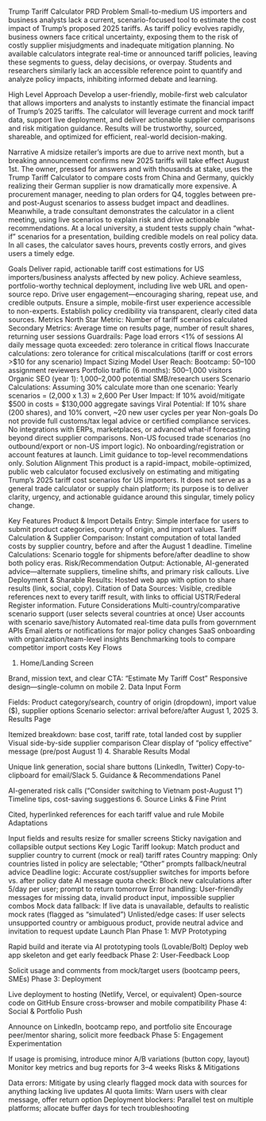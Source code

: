 Trump Tariff Calculator PRD
Problem
Small-to-medium US importers and business analysts lack a current, scenario-focused tool to estimate the cost impact of Trump’s proposed 2025 tariffs. As tariff policy evolves rapidly, business owners face critical uncertainty, exposing them to the risk of costly supplier misjudgments and inadequate mitigation planning. No available calculators integrate real-time or announced tariff policies, leaving these segments to guess, delay decisions, or overpay. Students and researchers similarly lack an accessible reference point to quantify and analyze policy impacts, inhibiting informed debate and learning.

High Level Approach
Develop a user-friendly, mobile-first web calculator that allows importers and analysts to instantly estimate the financial impact of Trump’s 2025 tariffs. The calculator will leverage current and mock tariff data, support live deployment, and deliver actionable supplier comparisons and risk mitigation guidance. Results will be trustworthy, sourced, shareable, and optimized for efficient, real-world decision-making.

Narrative
A midsize retailer’s imports are due to arrive next month, but a breaking announcement confirms new 2025 tariffs will take effect August 1st. The owner, pressed for answers and with thousands at stake, uses the Trump Tariff Calculator to compare costs from China and Germany, quickly realizing their German supplier is now dramatically more expensive. A procurement manager, needing to plan orders for Q4, toggles between pre- and post-August scenarios to assess budget impact and deadlines. Meanwhile, a trade consultant demonstrates the calculator in a client meeting, using live scenarios to explain risk and drive actionable recommendations. At a local university, a student tests supply chain “what-if” scenarios for a presentation, building credible models on real policy data. In all cases, the calculator saves hours, prevents costly errors, and gives users a timely edge.

Goals
Deliver rapid, actionable tariff cost estimations for US importers/business analysts affected by new policy.
Achieve seamless, portfolio-worthy technical deployment, including live web URL and open-source repo.
Drive user engagement—encouraging sharing, repeat use, and credible outputs.
Ensure a simple, mobile-first user experience accessible to non-experts.
Establish policy credibility via transparent, clearly cited data sources.
Metrics
North Star Metric: Number of tariff scenarios calculated
Secondary Metrics: Average time on results page, number of result shares, returning user sessions
Guardrails:
Page load errors <1% of sessions
AI daily message quota exceeded: zero tolerance in critical flows
Inaccurate calculations: zero tolerance for critical miscalculations (tariff or cost errors >$10 for any scenario)
Impact Sizing Model
User Reach:
Bootcamp: 50–100 assignment reviewers
Portfolio traffic (6 months): 500–1,000 visitors
Organic SEO (year 1): 1,000–2,000 potential SMB/research users
Scenario Calculations: Assuming 30% calculate more than one scenario:
Yearly scenarios = (2,000 x 1.3) ≈ 2,600
Per User Impact:
If 10% avoid/mitigate $500 in costs = $130,000 aggregate savings
Viral Potential:
If 10% share (200 shares), and 10% convert, ~20 new user cycles per year
Non-goals
Do not provide full customs/tax legal advice or certified compliance services.
No integrations with ERPs, marketplaces, or advanced what-if forecasting beyond direct supplier comparisons.
Non-US focused trade scenarios (no outbound/export or non-US import logic).
No onboarding/registration or account features at launch.
Limit guidance to top-level recommendations only.
Solution Alignment
This product is a rapid-impact, mobile-optimized, public web calculator focused exclusively on estimating and mitigating Trump’s 2025 tariff cost scenarios for US importers. It does not serve as a general trade calculator or supply chain platform; its purpose is to deliver clarity, urgency, and actionable guidance around this singular, timely policy change.

Key Features
Product & Import Details Entry: Simple interface for users to submit product categories, country of origin, and import values.
Tariff Calculation & Supplier Comparison: Instant computation of total landed costs by supplier country, before and after the August 1 deadline.
Timeline Calculations: Scenario toggle for shipments before/after deadline to show both policy eras.
Risk/Recommendation Output: Actionable, AI-generated advice—alternate suppliers, timeline shifts, and primary risk callouts.
Live Deployment & Sharable Results: Hosted web app with option to share results (link, social, copy).
Citation of Data Sources: Visible, credible references next to every tariff result, with links to official USTR/Federal Register information.
Future Considerations
Multi-country/comparative scenario support (user selects several countries at once)
User accounts with scenario save/history
Automated real-time data pulls from government APIs
Email alerts or notifications for major policy changes
SaaS onboarding with organization/team-level insights
Benchmarking tools to compare competitor import costs
Key Flows
1. Home/Landing Screen

Brand, mission text, and clear CTA: “Estimate My Tariff Cost”
Responsive design—single-column on mobile
2. Data Input Form

Fields: Product category/search, country of origin (dropdown), import value ($), supplier options
Scenario selector: arrival before/after August 1, 2025
3. Results Page

Itemized breakdown: base cost, tariff rate, total landed cost by supplier
Visual side-by-side supplier comparison
Clear display of “policy effective” message (pre/post August 1)
4. Sharable Results Modal

Unique link generation, social share buttons (LinkedIn, Twitter)
Copy-to-clipboard for email/Slack
5. Guidance & Recommendations Panel

AI-generated risk calls (“Consider switching to Vietnam post-August 1”)
Timeline tips, cost-saving suggestions
6. Source Links & Fine Print

Cited, hyperlinked references for each tariff value and rule
Mobile Adaptations

Input fields and results resize for smaller screens
Sticky navigation and collapsible output sections
Key Logic
Tariff lookup: Match product and supplier country to current (mock or real) tariff rates
Country mapping: Only countries listed in policy are selectable; “Other” prompts fallback/neutral advice
Deadline logic: Accurate cost/supplier switches for imports before vs. after policy date
AI message quota check: Block new calculations after 5/day per user; prompt to return tomorrow
Error handling: User-friendly messages for missing data, invalid product input, impossible supplier combos
Mock data fallback: If live data is unavailable, defaults to realistic mock rates (flagged as “simulated”)
Unlisted/edge cases: If user selects unsupported country or ambiguous product, provide neutral advice and invitation to request update
Launch Plan
Phase 1: MVP Prototyping

Rapid build and iterate via AI prototyping tools (Lovable/Bolt)
Deploy web app skeleton and get early feedback
Phase 2: User-Feedback Loop

Solicit usage and comments from mock/target users (bootcamp peers, SMEs)
Phase 3: Deployment

Live deployment to hosting (Netlify, Vercel, or equivalent)
Open-source code on GitHub
Ensure cross-browser and mobile compatibility
Phase 4: Social & Portfolio Push

Announce on LinkedIn, bootcamp repo, and portfolio site
Encourage peer/mentor sharing, solicit more feedback
Phase 5: Engagement Experimentation

If usage is promising, introduce minor A/B variations (button copy, layout)
Monitor key metrics and bug reports for 3–4 weeks
Risks & Mitigations

Data errors: Mitigate by using clearly flagged mock data with sources for anything lacking live updates
AI quota limits: Warn users with clear message, offer return option
Deployment blockers: Parallel test on multiple platforms; allocate buffer days for tech troubleshooting

